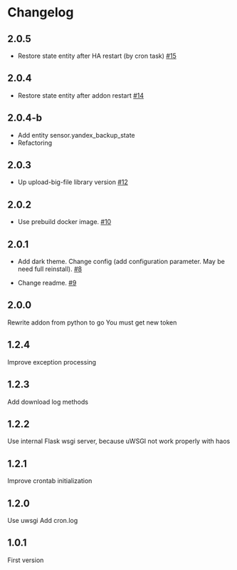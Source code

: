 # Changelog
## 2.0.5
- Restore state entity after HA restart (by cron task) [#15](https://github.com/maxifly/YaBackupAddon/issues/15)

## 2.0.4
- Restore state entity after addon restart [#14](https://github.com/maxifly/YaBackupAddon/issues/14)

## 2.0.4-b
- Add entity sensor.yandex_backup_state
- Refactoring

## 2.0.3
- Up upload-big-file library version [#12](https://github.com/maxifly/YaBackupAddon/issues/12)

## 2.0.2
- Use prebuild docker image. [#10](https://github.com/maxifly/YaBackupAddon/issues/10)

## 2.0.1
- Add dark theme. Change config (add configuration parameter. May be need full reinstall). [#8](https://github.com/maxifly/YaBackupAddon/issues/8)

- Change readme. [#9](https://github.com/maxifly/YaBackupAddon/issues/9) 
## 2.0.0
Rewrite addon from python to go
You must get new token
## 1.2.4
Improve exception processing
## 1.2.3
Add download log methods
## 1.2.2
Use internal Flask wsgi server, because uWSGI not work properly with haos
## 1.2.1
Improve crontab initialization
## 1.2.0
Use uwsgi
Add cron.log
## 1.0.1
First version
